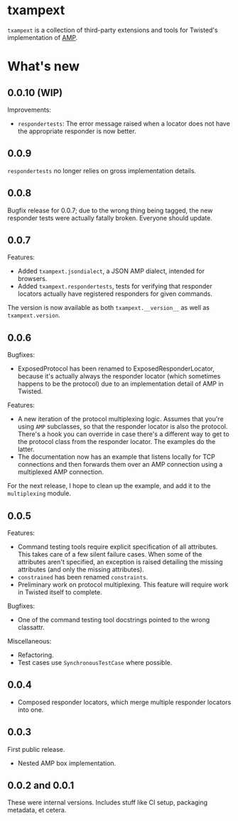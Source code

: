 # txampext

`txampext` is a collection of third-party extensions and tools for Twisted's
implementation of [AMP](http://amp-protocol.net/).

# What's new

## 0.0.10 (WIP)

Improvements:

- `respondertests`: The error message raised when a locator does not
  have the appropriate responder is now better.

## 0.0.9

`respondertests` no longer relies on gross implementation details.

## 0.0.8

Bugfix release for 0.0.7; due to the wrong thing being tagged, the new
responder tests were actually fatally broken. Everyone should update.

## 0.0.7

Features:

- Added `txampext.jsondialect`, a JSON AMP dialect, intended for browsers.
- Added `txampext.respondertests`, tests for verifying that responder
  locators actually have registered responders for given commands.

The version is now available as both `txampext.__version__` as well as
`txampext.version`.

## 0.0.6

Bugfixes:

- ExposedProtocol has been renamed to ExposedResponderLocator, because
  it's actually always the responder locator (which sometimes happens
  to be the protocol) due to an implementation detail of AMP in
  Twisted.

Features:

- A new iteration of the protocol multiplexing logic. Assumes that
  you're using ``AMP`` subclasses, so that the responder locator is
  also the protocol. There's a hook you can override in case there's a
  different way to get to the protocol class from the responder
  locator. The examples do the latter.
- The documentation now has an example that listens locally for TCP
  connections and then forwards them over an AMP connection using a
  multiplexed AMP connection.

For the next release, I hope to clean up the example, and add it to
the `multiplexing` module.

## 0.0.5

Features:

- Command testing tools require explicit specification of all attributes. This takes care of a few silent failure cases. When some of the attributes aren't specified, an exception is raised detailing the missing attributes (and only the missing attributes).
- ``constrained`` has been renamed ``constraints``.
- Preliminary work on protocol multiplexing. This feature will require work in Twisted itself to complete.

Bugfixes:

- One of the command testing tool docstrings pointed to the wrong classattr.

Miscellaneous:

- Refactoring.
- Test cases use `SynchronousTestCase` where possible.

## 0.0.4

- Composed responder locators, which merge multiple responder locators into one.

## 0.0.3

First public release.

- Nested AMP box implementation.

## 0.0.2 and 0.0.1

These were internal versions. Includes stuff like CI setup, packaging metadata, et cetera.
